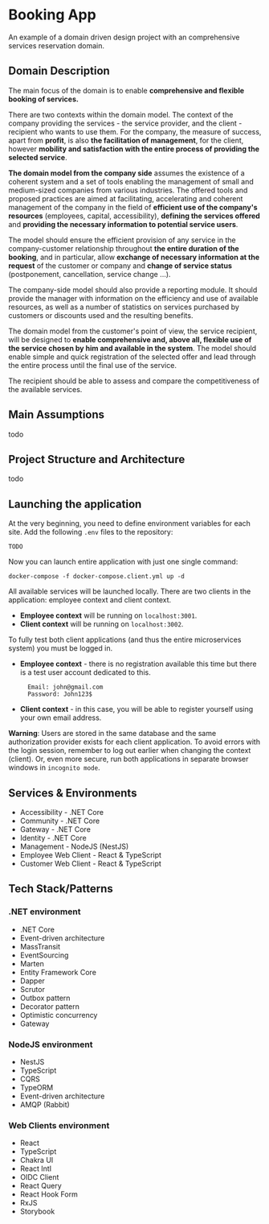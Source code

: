 # Booking App
An example of a domain driven design project with an comprehensive services reservation domain.

## Domain Description
The main focus of the domain is to enable **comprehensive and flexible booking of services.**

There are two contexts within the domain model. The context of the company providing the services - the service provider, and the client - recipient who wants to use them. For the company, the measure of success, apart from **profit**, is also **the facilitation of management**, for the client, however **mobility and satisfaction with the entire process of providing the selected service**.

**The domain model from the company side** assumes the existence of a coherent system and a set of tools enabling the management of small and medium-sized companies from various industries. The offered tools and proposed practices are aimed at facilitating, accelerating and coherent management of the company in the field of **efficient use of the company's resources** (employees, capital, accessibility), **defining the services offered** and **providing the necessary information to potential service users**.

The model should ensure the efficient provision of any service in the company-customer relationship throughout **the entire duration of the booking**, and in particular, allow **exchange of necessary information at the request** of the customer or company and **change of service status** (postponement, cancellation, service change ...).

The company-side model should also provide a reporting module. It should provide the manager with information on the efficiency and use of available resources, as well as a number of statistics on services purchased by customers or discounts used and the resulting benefits.

The domain model from the customer's point of view, the service recipient, will be designed to **enable comprehensive and, above all, flexible use of the service chosen by him and available in the system**. The model should enable simple and quick registration of the selected offer and lead through the entire process until the final use of the service.

The recipient should be able to assess and compare the competitiveness of the available services.

## Main Assumptions
todo

## Project Structure and Architecture
todo

## Launching the application

At the very beginning, you need to define environment variables for each site. Add the following `.env` files to the repository:
```
TODO
```
Now you can launch entire application with just one single command:
```
docker-compose -f docker-compose.client.yml up -d
```
All available services will be launched locally. There are two clients in the application: employee context and client context.
  - **Employee context** will be running on `localhost:3001`.
  - **Client context** will be running on `localhost:3002`.

To fully test both client applications (and thus the entire microservices system) you must be logged in.
  - **Employee context** - there is no registration available this time but there is a test user account dedicated to this.
      
      ```
        Email: john@gmail.com
        Password: John123$
      ```
  - **Client context** - in this case, you will be able to register yourself using your own email address.

**Warning**: Users are stored in the same database and the same authorization provider exists for each client application. To avoid errors with the login session, remember to log out earlier when changing the context (client). Or, even more secure, run both applications in separate browser windows in `incognito mode`.


## Services & Environments
* Accessibility - .NET Core
* Community - .NET Core
* Gateway - .NET Core
* Identity - .NET Core
* Management - NodeJS (NestJS)
* Employee Web Client - React & TypeScript
* Customer Web Client - React & TypeScript

## Tech Stack/Patterns

### .NET environment
* .NET Core
* Event-driven architecture
* MassTransit
* EventSourcing
* Marten
* Entity Framework Core
* Dapper
* Scrutor
* Outbox pattern
* Decorator pattern
* Optimistic concurrency
* Gateway

### NodeJS environment
* NestJS
* TypeScript
* CQRS
* TypeORM
* Event-driven architecture
* AMQP (Rabbit)

### Web Clients environment
* React
* TypeScript
* Chakra UI
* React Intl
* OIDC Client
* React Query
* React Hook Form
* RxJS
* Storybook
